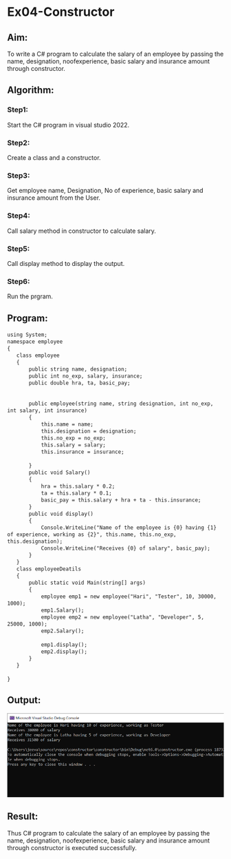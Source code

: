 # Ex04-Constructor
## Aim:
 To write a C# program to calculate the salary of an employee by passing the name, designation, noofexperience, basic salary and insurance amount through constructor.
 
 ## Algorithm:
 ### Step1:
Start the C# program in visual studio 2022.

### Step2:
Create a class and a constructor.

### Step3:
Get employee name, Designation, No of experience, basic salary and insurance amount from the User.

### Step4:
Call salary method in constructor to calculate salary.

### Step5:
Call display method to display the output.

### Step6:
Run the prgram.
 
 
 
 ## Program:
 ~~~
 using System;
namespace employee
{
    class employee
    {
        public string name, designation;
        public int no_exp, salary, insurance;
        public double hra, ta, basic_pay;


        public employee(string name, string designation, int no_exp, int salary, int insurance)
        {
            this.name = name;
            this.designation = designation;
            this.no_exp = no_exp;
            this.salary = salary;
            this.insurance = insurance;

        }
        public void Salary()
        {
            hra = this.salary * 0.2;
            ta = this.salary * 0.1;
            basic_pay = this.salary + hra + ta - this.insurance;
        }
        public void display()
        {
            Console.WriteLine("Name of the employee is {0} having {1} of experience, working as {2}", this.name, this.no_exp, this.designation);
            Console.WriteLine("Receives {0} of salary", basic_pay);
        }
    }
    class employeeDeatils
    {
        public static void Main(string[] args)
        {
            employee emp1 = new employee("Hari", "Tester", 10, 30000, 1000);
            emp1.Salary();
            employee emp2 = new employee("Latha", "Developer", 5, 25000, 1000);
            emp2.Salary();

            emp1.display();
            emp2.display();
        }
    }

}

 ~~~
 
 ## Output:
 ![output](out.png)
 
 ## Result:
 Thus C# program to calculate the salary of an employee by passing the name, designation, noofexperience, basic salary and insurance amount through constructor is executed successfully.
